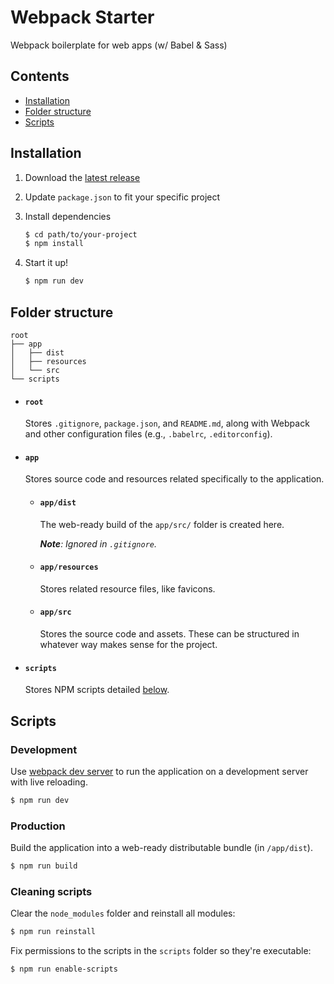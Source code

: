 # Webpack Starter
Webpack boilerplate for web apps (w/ Babel &amp; Sass)


## Contents
- [Installation](#installation)
- [Folder structure](#folder-structure)
- [Scripts](#scripts)


## Installation

1. Download the [latest release](https://github.com/movingobjects/webpack-starter/releases/latest)
1. Update `package.json` to fit your specific project
1. Install dependencies

    ```bash
    $ cd path/to/your-project
    $ npm install
    ```
1. Start it up!

    ```bash
    $ npm run dev
    ```


## Folder structure

```
root
├── app
│   ├── dist
│   ├── resources
│   └── src
└── scripts
```

- #### `root`
    Stores `.gitignore`, `package.json`, and `README.md`, along with Webpack and other configuration files (e.g., `.babelrc`, `.editorconfig`).

- #### `app`
    Stores source code and resources related specifically to the application.

    - #### `app/dist`
        The web-ready build of the `app/src/` folder is created here.

        _**Note**: Ignored in `.gitignore`._

    - #### `app/resources`
        Stores related resource files, like favicons.

    - #### `app/src`
        Stores the source code and assets. These can be structured in whatever way makes sense for the project.

- #### `scripts`
    Stores NPM scripts detailed [below](#scripts).


## Scripts

### Development

Use [webpack dev server](https://github.com/webpack/webpack-dev-server) to run the application on a development server with live reloading.

```bash
$ npm run dev
```

### Production

Build the application into a web-ready distributable bundle (in `/app/dist`).

```bash
$ npm run build
```


### Cleaning scripts

Clear the `node_modules` folder and reinstall all modules:

```bash
$ npm run reinstall
```

Fix permissions to the scripts in the `scripts` folder so they're executable:

```bash
$ npm run enable-scripts
```
